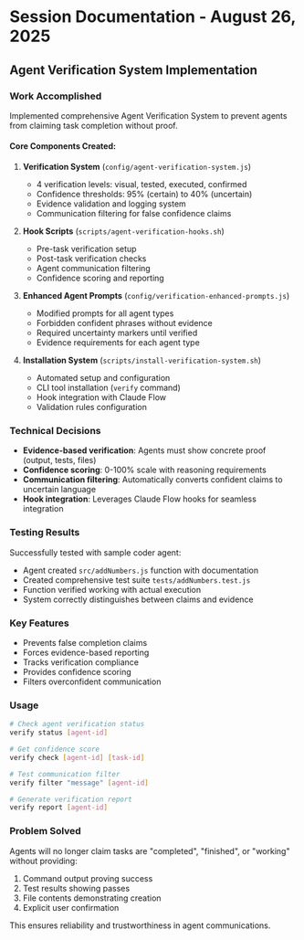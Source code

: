 # Session Documentation - August 26, 2025
## Agent Verification System Implementation

### Work Accomplished
Implemented comprehensive Agent Verification System to prevent agents from claiming task completion without proof.

#### Core Components Created:
1. **Verification System** (`config/agent-verification-system.js`)
   - 4 verification levels: visual, tested, executed, confirmed
   - Confidence thresholds: 95% (certain) to 40% (uncertain)
   - Evidence validation and logging system
   - Communication filtering for false confidence claims

2. **Hook Scripts** (`scripts/agent-verification-hooks.sh`)
   - Pre-task verification setup
   - Post-task verification checks
   - Agent communication filtering
   - Confidence scoring and reporting

3. **Enhanced Agent Prompts** (`config/verification-enhanced-prompts.js`)
   - Modified prompts for all agent types
   - Forbidden confident phrases without evidence
   - Required uncertainty markers until verified
   - Evidence requirements for each agent type

4. **Installation System** (`scripts/install-verification-system.sh`)
   - Automated setup and configuration
   - CLI tool installation (`verify` command)
   - Hook integration with Claude Flow
   - Validation rules configuration

### Technical Decisions
- **Evidence-based verification**: Agents must show concrete proof (output, tests, files)
- **Confidence scoring**: 0-100% scale with reasoning requirements
- **Communication filtering**: Automatically converts confident claims to uncertain language
- **Hook integration**: Leverages Claude Flow hooks for seamless integration

### Testing Results
Successfully tested with sample coder agent:
- Agent created `src/addNumbers.js` function with documentation
- Created comprehensive test suite `tests/addNumbers.test.js`
- Function verified working with actual execution
- System correctly distinguishes between claims and evidence

### Key Features
- Prevents false completion claims
- Forces evidence-based reporting
- Tracks verification compliance
- Provides confidence scoring
- Filters overconfident communication

### Usage
```bash
# Check agent verification status
verify status [agent-id]

# Get confidence score
verify check [agent-id] [task-id]

# Test communication filter
verify filter "message" [agent-id]

# Generate verification report
verify report [agent-id]
```

### Problem Solved
Agents will no longer claim tasks are "completed", "finished", or "working" without providing:
1. Command output proving success
2. Test results showing passes
3. File contents demonstrating creation
4. Explicit user confirmation

This ensures reliability and trustworthiness in agent communications.